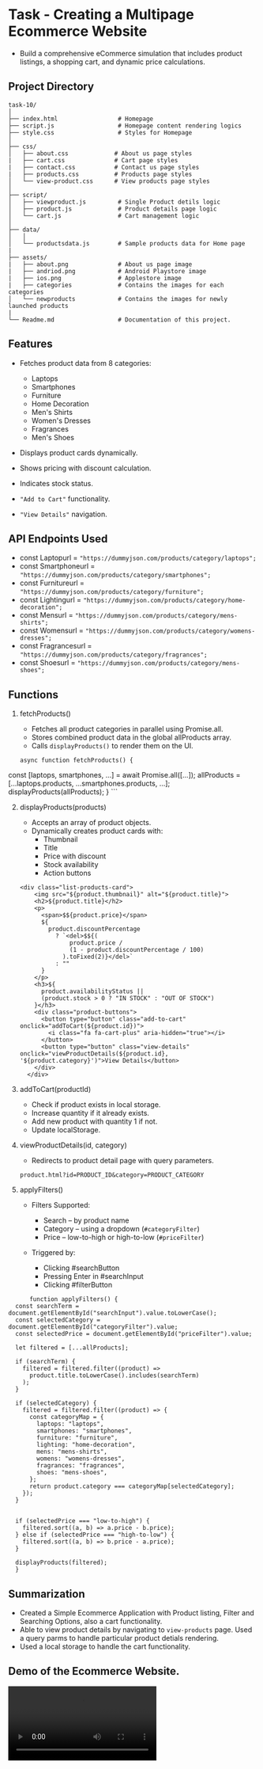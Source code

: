 # Task - Creating a Multipage Ecommerce Website

- Build a comprehensive eCommerce simulation that includes product listings, a shopping cart, and dynamic price calculations.


## Project Directory

```
task-10/
│
├── index.html                 # Homepage
├── script.js                  # Homepage content rendering logics
├── style.css                  # Styles for Homepage
│
├── css/
│   ├── about.css             # About us page styles
|   ├── cart.css              # Cart page styles
|   ├── contact.css           # Contact us page styles
|   ├── products.css          # Products page styles
│   └── view-product.css      # View products page styles
│
├── script/
│   ├── viewproduct.js         # Single Product detils logic
│   ├── product.js             # Product details page logic
│   └── cart.js                # Cart management logic
│
├── data/
│   │  
│   └── productsdata.js        # Sample products data for Home page
|
├── assets/
|   ├── about.png              # About us page image 
|   ├── andriod.png            # Android Playstore image
|   ├── ios.png                # Applestore image
|   ├── categories             # Contains the images for each categories
│   └── newproducts            # Contains the images for newly launched products
|
└── Readme.md                  # Documentation of this project.
```

## Features 

- Fetches product data from 8 categories:
    - Laptops
    - Smartphones
    - Furniture
    - Home Decoration
    - Men's Shirts
    - Women's Dresses
    - Fragrances
    - Men's Shoes

- Displays product cards dynamically.
- Shows pricing with discount calculation.
- Indicates stock status.
- `"Add to Cart"` functionality.
- `"View Details"` navigation.


## API Endpoints Used

- const Laptopurl       = `"https://dummyjson.com/products/category/laptops";`
- const Smartphoneurl   = `"https://dummyjson.com/products/category/smartphones";`
- const Furnitureurl    = `"https://dummyjson.com/products/category/furniture";`
- const Lightingurl     = `"https://dummyjson.com/products/category/home-decoration";`
- const Mensurl         = `"https://dummyjson.com/products/category/mens-shirts";`
- const Womensurl       = `"https://dummyjson.com/products/category/womens-dresses";`
- const Fragrancesurl   = `"https://dummyjson.com/products/category/fragrances";`
- const Shoesurl        = `"https://dummyjson.com/products/category/mens-shoes";`

## Functions

1. fetchProducts()
    - Fetches all product categories in parallel using Promise.all.
    - Stores combined product data in the global allProducts array.
    - Calls `displayProducts()` to render them on the UI.

    ``` 
   async function fetchProducts() {
  const [laptops, smartphones, ...] = await Promise.all([...]);
  allProducts = [...laptops.products, ...smartphones.products, ...];
  displayProducts(allProducts);
    }
    ```

2. displayProducts(products)
    - Accepts an array of product objects.
    - Dynamically creates product cards with:
        - Thumbnail
        - Title
        - Price with discount
        - Stock availability
        - Action buttons

    ```
    <div class="list-products-card">
        <img src="${product.thumbnail}" alt="${product.title}">
        <h2>${product.title}</h2>
        <p>
          <span>$${product.price}</span> 
          ${
            product.discountPercentage
              ? `<del>$${(
                  product.price /
                  (1 - product.discountPercentage / 100)
                ).toFixed(2)}</del>`
              : ""
          }
        </p>
        <h3>${
          product.availabilityStatus ||
          (product.stock > 0 ? "IN STOCK" : "OUT OF STOCK")
        }</h3>
        <div class="product-buttons">
          <button type="button" class="add-to-cart" onclick="addToCart(${product.id})">
            <i class="fa fa-cart-plus" aria-hidden="true"></i>
          </button>
          <button type="button" class="view-details" onclick="viewProductDetails(${product.id}, '${product.category}')">View Details</button>
        </div>
      </div>
      ```

3. addToCart(productId)
    - Check if product exists in local storage.
    - Increase quantity if it already exists.
    - Add new product with quantity 1 if not.
    - Update localStorage.

4. viewProductDetails(id, category)
    - Redirects to product detail page with query parameters.

    ```
    product.html?id=PRODUCT_ID&category=PRODUCT_CATEGORY
    ```
5. applyFilters()
    - Filters Supported:
      - Search – by product name
      - Category – using a dropdown (`#categoryFilter`)
      - Price – low-to-high or high-to-low (`#priceFilter`)

    - Triggered by:
      - Clicking #searchButton
      - Pressing Enter in #searchInput
      - Clicking #filterButton

```
      function applyFilters() {
  const searchTerm = document.getElementById("searchInput").value.toLowerCase();
  const selectedCategory = document.getElementById("categoryFilter").value;
  const selectedPrice = document.getElementById("priceFilter").value;

  let filtered = [...allProducts];

  if (searchTerm) {
    filtered = filtered.filter((product) =>
      product.title.toLowerCase().includes(searchTerm)
    );
  }

  if (selectedCategory) {
    filtered = filtered.filter((product) => {
      const categoryMap = {
        laptops: "laptops",
        smartphones: "smartphones",
        furniture: "furniture",
        lighting: "home-decoration",
        mens: "mens-shirts",
        womens: "womens-dresses",
        fragrances: "fragrances",
        shoes: "mens-shoes",
      };
      return product.category === categoryMap[selectedCategory];
    });
  }


  if (selectedPrice === "low-to-high") {
    filtered.sort((a, b) => a.price - b.price);
  } else if (selectedPrice === "high-to-low") {
    filtered.sort((a, b) => b.price - a.price);
  }

  displayProducts(filtered);
  }
```

## Summarization

- Created a Simple Ecommerce Application with Product listing, Filter and Searching Options, also a cart functionality.
- Able to view product details by navigating to `view-products` page. Used a query parms to handle particular product detials rendering.
- Used a local storage to handle the cart functionality.

## Demo of the Ecommerce Website.

![Ecommerce-website](./assets/ecommerce.mp4)